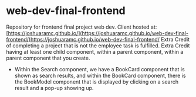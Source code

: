 # web-dev-final-frontend
Repository for frontend final project web dev. 
Client hosted at: [https://joshuaramc.github.io/](https://joshuaramc.github.io/web-dev-final-frontend/)https://joshuaramc.github.io/web-dev-final-frontend/
Extra Credit of completing a project that is not the employee task is fulfilled.
Extra Credit having at least one child component, within a parent component, within a parent component that you create.

-   Within the Search component, we have a BookCard component that is shown as search results, and within the BookCard component, there is the BookModel component that is displayed by clicking on a search result and a pop-up showing up.

